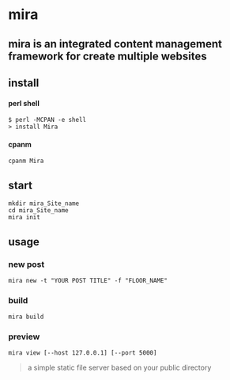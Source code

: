 # mira

## mira is an integrated content management framework for create multiple websites



## install

#### perl shell


    $ perl -MCPAN -e shell
    > install Mira


#### cpanm

	cpanm Mira

## start


    mkdir mira_Site_name  
    cd mira_Site_name  
    mira init  


## usage

### new post

    mira new -t "YOUR POST TITLE" -f "FLOOR_NAME"


### build

    mira build


### preview

    mira view [--host 127.0.0.1] [--port 5000]

> a simple static file server based on your public directory

